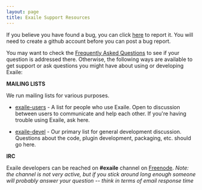 ```yaml
---
layout: page
title: Exaile Support Resources
---
```


If you believe you have found a bug, you can click [here](https://github.com/exaile/exaile/issues/new) to report it.  You will need to create a github account before you can post a bug report.

You may want to check the [Frequently Asked Questions](http://exaile.readthedocs.org/en/latest/user/faq.html) to see if your question is addressed there. Otherwise, the following ways are available to get support or ask questions you might have about using or developing Exaile:

**MAILING LISTS**

We run mailing lists for various purposes.

*   [exaile-users](http://groups.google.com/group/exaile-users) - A list for people who use Exaile. Open to discussion between users to communicate and help each other.  If you're having trouble using Exaile, ask here.

*   [exaile-devel](http://groups.google.com/group/exaile-devel) - Our primary list for general development discussion. Questions about the code, plugin development, packaging, etc. should go here.

**IRC**

Exaile developers can be reached on **#exaile** channel on [Freenode](http://freenode.net/irc_servers.shtml). _Note: the channel is not very active, but if you stick around long enough someone will probably answer your question -- think in terms of email response time_
